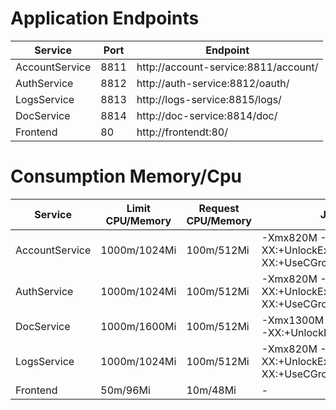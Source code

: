 # Application Endpoints

| Service | Port | Endpoint |
| ------ | ------ | ------ |
| AccountService | 8811 | http://account-service:8811/account/<resource>
| AuthService | 8812 | http://auth-service:8812/oauth/<resource>
| LogsService | 8813 | http://logs-service:8815/logs/<resource>
| DocService | 8814 | http://doc-service:8814/doc/<resource>
| Frontend | 80 | http://frontendt:80/<resource>

# Consumption Memory/Cpu

| Service | Limit CPU/Memory | Request CPU/Memory | Java Params |
| ------ | ------ | ------ |  ------ |
| AccountService | 1000m/1024Mi | 100m/512Mi | -Xmx820M -XX:MaxRAM=1024M -XX:+UnlockExperimentalVMOptions -XX:+UseCGroupMemoryLimitForHeap |
| AuthService | 1000m/1024Mi | 100m/512Mi | -Xmx820M -XX:MaxRAM=1024M -XX:+UnlockExperimentalVMOptions -XX:+UseCGroupMemoryLimitForHeap |
| DocService | 1000m/1600Mi | 100m/512Mi | -Xmx1300M -XX:MaxRAM=1600M -XX:+UnlockExperimentalVMOptions |
| LogsService | 1000m/1024Mi | 100m/512Mi | -Xmx820M -XX:MaxRAM=1024M -XX:+UnlockExperimentalVMOptions -XX:+UseCGroupMemoryLimitForHeap |
| Frontend | 50m/96Mi | 10m/48Mi  | - |